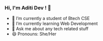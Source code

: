 ### Hi, I'm Aditi Dev ! 👋

- 🔭 I’m currently a student of Btech CSE
- 🌱 I’m currently learning Web Development
- 💬 Ask me about any tech related stuff
- 😄 Pronouns: She/Her
